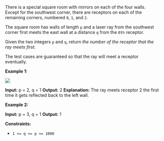 
There is a special square room with mirrors on each of the four walls. Except for the southwest corner, there are receptors on each of the remaining corners, numbered  `0`,  `1`, and  `2`.

The square room has walls of length  `p` and a laser ray from the southwest corner first meets the east wall at a distance  `q`  from the  `0th`  receptor.

Given the two integers  `p`  and  `q`, return  _the number of the receptor that the ray meets first_.

The test cases are guaranteed so that the ray will meet a receptor eventually.

**Example 1:**

![](https://s3-lc-upload.s3.amazonaws.com/uploads/2018/06/18/reflection.png)

**Input:** p = 2, q = 1
**Output:** 2
**Explanation:** The ray meets receptor 2 the first time it gets reflected back to the left wall.

**Example 2:**

**Input:** p = 3, q = 1
**Output:** 1

**Constraints:**

-   `1 <= q <= p <= 1000`